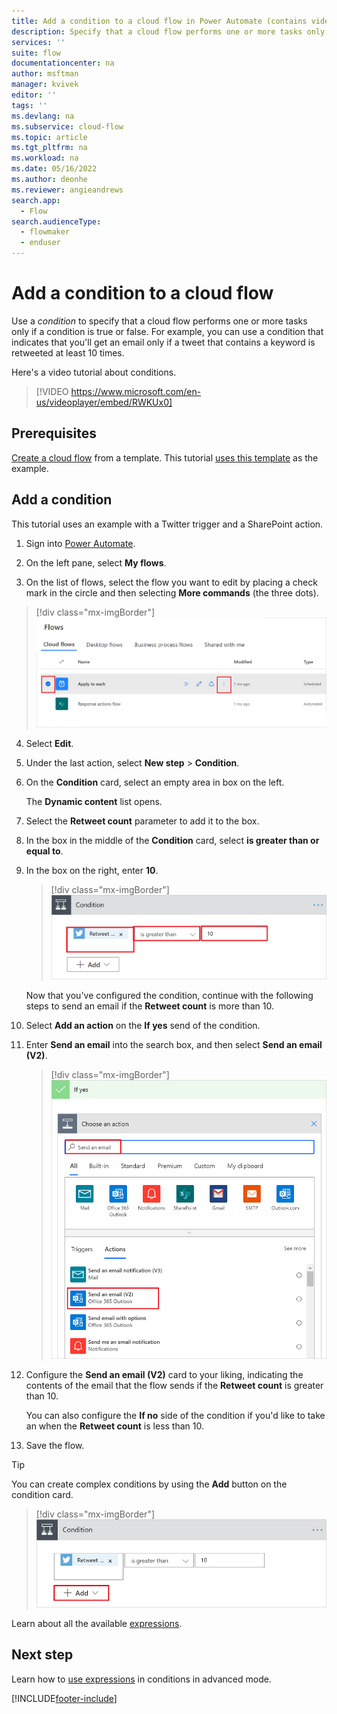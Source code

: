 ```yaml
---
title: Add a condition to a cloud flow in Power Automate (contains video) | Microsoft Docs
description: Specify that a cloud flow performs one or more tasks only if a condition is true.
services: ''
suite: flow
documentationcenter: na
author: msftman
manager: kvivek
editor: ''
tags: ''
ms.devlang: na
ms.subservice: cloud-flow
ms.topic: article
ms.tgt_pltfrm: na
ms.workload: na
ms.date: 05/16/2022
ms.author: deonhe
ms.reviewer: angieandrews
search.app: 
  - Flow
search.audienceType: 
  - flowmaker
  - enduser
---
```


# Add a condition to a cloud flow

Use a *condition* to specify that a cloud flow performs one or more tasks only if a condition is true or false. For example, you can use a condition that indicates that you'll get an email only if a tweet that contains a keyword is retweeted at least 10 times.

Here's a video tutorial about conditions.

>[!VIDEO https://www.microsoft.com/en-us/videoplayer/embed/RWKUx0]
## Prerequisites

[Create a cloud flow](get-started-logic-template.md) from a template. This tutorial [uses this template](https://make.microsoft.com/galleries/public/templates/e78571e5c70e4806a18eeacba5a897c8/) as the example.

## Add a condition

This tutorial uses an example with a Twitter trigger and a SharePoint action.

1. Sign into [Power Automate](https://make.microsoft.com).

1. On the left pane, select **My flows**.

1. On the list of flows, select the flow you want to edit by placing a check mark in the circle and then selecting **More commands** (the three dots).

  >[!div class="mx-imgBorder"]
  >![Screenshot of the More commands icon.](./media/add-condition/select-edit.png "More commands")

4. Select **Edit**.

1. Under the last action, select **New step** > **Condition**.

1. On the **Condition** card, select an empty area in box on the left.

    The **Dynamic content** list opens.

1. Select the **Retweet count** parameter to add it to the box.

1. In the box in the middle of the **Condition** card, select **is greater than or equal to**.

1. In the box on the right, enter **10**.

    >[!div class="mx-imgBorder"]
    >![Screenshot of the Condition card.](./media/add-condition/specify-condition.png "Condition card")

    Now that you've configured the condition, continue with the following steps to send an email if the **Retweet count** is more than 10.

1. Select **Add an action** on the **If yes** send of the condition. 
1. Enter **Send an email** into the search box, and then select **Send an email (V2)**.

   >[!div class="mx-imgBorder"]
   >![Screenshot of choosing the Send an email action.](./media/add-condition/if-yes-condition.png "Send an email action")

1. Configure the **Send an email (V2)** card to your liking, indicating the contents of the email that the flow sends if the **Retweet count** is greater than 10.

   You can also configure the **If no** side of the condition if you'd like to take an when the **Retweet count** is less than 10.

1. Save the flow.

>[!TIP]
>You can create complex conditions by using the **Add** button on the condition card.

   >[!div class="mx-imgBorder"]
   >![Screenshot of the Add button to add complex conditions.](./media/add-condition/add-complex-condition.png "Add button to add complex conditions")

Learn about all the available [expressions](/azure/logic-apps/logic-apps-workflow-definition-language).

## Next step

Learn how to [use expressions](use-expressions-in-conditions.md) in conditions in advanced mode.


[!INCLUDE[footer-include](includes/footer-banner.md)]
